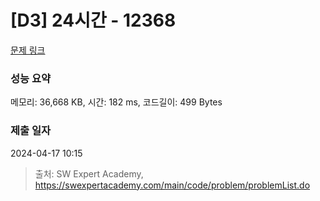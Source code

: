 # [D3] 24시간 - 12368 

[문제 링크](https://swexpertacademy.com/main/code/problem/problemDetail.do?contestProbId=AXsEBlLqedsDFARX) 

### 성능 요약

메모리: 36,668 KB, 시간: 182 ms, 코드길이: 499 Bytes

### 제출 일자

2024-04-17 10:15



> 출처: SW Expert Academy, https://swexpertacademy.com/main/code/problem/problemList.do